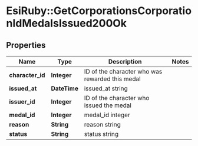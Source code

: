 # EsiRuby::GetCorporationsCorporationIdMedalsIssued200Ok

## Properties
Name | Type | Description | Notes
------------ | ------------- | ------------- | -------------
**character_id** | **Integer** | ID of the character who was rewarded this medal | 
**issued_at** | **DateTime** | issued_at string | 
**issuer_id** | **Integer** | ID of the character who issued the medal | 
**medal_id** | **Integer** | medal_id integer | 
**reason** | **String** | reason string | 
**status** | **String** | status string | 


